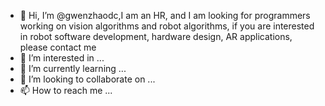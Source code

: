 - 👋 Hi, I’m @gwenzhaodc,I am an HR, and I am looking for programmers working on vision algorithms and robot algorithms, if you are interested in robot software development, hardware design, AR applications, please contact me
- 👀 I’m interested in ...
- 🌱 I’m currently learning ...
- 💞️ I’m looking to collaborate on ...
- 📫 How to reach me ...

<!---
gwenzhaodc/gwenzhaodc is a ✨ special ✨ repository because its `README.md` (this file) appears on your GitHub profile.
You can click the Preview link to take a look at your changes.
--->

